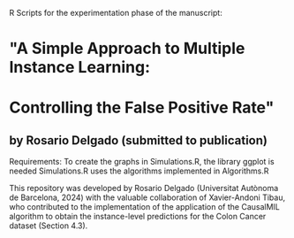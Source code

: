 R Scripts for the experimentation phase of the manuscript: 

# "A Simple Approach to Multiple Instance Learning:
# Controlling the False Positive Rate"
## by Rosario Delgado (submitted to publication)

Requirements: To create the graphs in Simulations.R, the library ggplot is needed
Simulations.R uses the algorithms implemented in Algorithms.R

This repository was developed by Rosario Delgado (Universitat Autònoma de Barcelona, 2024) with the valuable collaboration of Xavier-Andoni Tibau, who contributed to the implementation of the application of the CausalMIL algorithm to obtain the instance-level predictions for the Colon Cancer dataset (Section 4.3).

